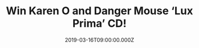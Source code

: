 ---
campaign-uuid: "c-0540495f-b929-427e-8e35-dcfd1b743931"
type: "Preview"
category: "Music"
date: "2019-03-16T09:00:00.000Z"
end-date: "2019-04-16T23:59:00.000Z"
disable-form: false
is_promoted: false
has_entry_page: true
title: "Win Karen O and Danger Mouse ‘Lux Prima’ CD!"
competition-description: "<p>Karen O and Danger Mouse are back, and this time together\
  \ and better than ever. They have joined forces and created a brand new album ‘\
  Lux Prima’ which shows the best and different sides of each artist. We are giving\
  \ away their brand new record to one of our lucky members to win.</p>\n<p>Want to\
  \ be the first one hearing their brand new hits? Click below for a chance to win.</p>\n"
hero-header: "Win Karen O and Danger Mouse ‘Lux Prima’ CD!"
terms-confirmation: "N/A"
banner-img: "https://assets.expresslyapp.com/asset-c34ab352-a5bf-4fda-8ca7-955cab8dafa8.jpg"
logo-left-href: "aaa.nme.com"
logo-left-image: "https://assets.expresslyapp.com/asset-545d0fe8-380e-409c-99fa-403b3974d590.jpg"
logo-left-title: "NME AAA"
bg-image-hero: "https://assets.expresslyapp.com/asset-54b81185-4084-4186-a61f-04a5a8ee570a.jpg"
bg-image-first: "https://assets.expresslyapp.com/asset-b9b7195b-ade1-423d-85e6-0b4b5586e488.jpg"
bg-image-second: "https://assets.expresslyapp.com/asset-8ad4a8f6-0944-4716-8fd8-bce8e125085f.jpg"
section1-content: "<p>Icons Karen O and Danger Mouse join forces to debut recording\
  \ as a duo. Their brand new album is called 'Lux Prima' and it shows the best and\
  \ different sides of each artist. Ministry, Turn The Light, Woman or Nox Lumina\
  \ are some of their amazing hits you can listen in their new record.</p>\n"
section2-content: "<p>'Lux Prima' captures two greats adding to both of their legacies\
  \ in inquisitive. NME went to New York and had a chat with them, you can read the\
  \ full article  on <a href=\"https://www.nme.com/big-read-karen-o-danger-mouse-quote\"\
  >this week's Big Read</a> </p>\n<p>If you can't wait to have their brand new record\
  \ on your hands, enter the form below for a chance to win and get ready to enjoy\
  \ a masterpiece now!</p>\n"
entry-title: "Win Karen O and Danger Mouse ‘Lux Prima’ CD!"
entry-content: "<p>Enter the draw to win Karen O and Danger Mouse ‘Lux Prima’ CD by\
  \ entering below before 23:59 on 16th of April 2019.</p>\n"
has-winner: false
prize-description: "Karen O and Danger Mouse ‘Lux Prima’ CD."
special-conditions: "Multiple entries are allowed up to one every day"
country-restrictions:
- "GB"
---